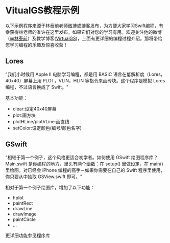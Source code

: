 # VitualGS教程示例
以下示例程序来源于林泰前老师[微博](http://weibo.com/limtc)或[博客](http://blog.sina.com.cn/virtualgs)发布，为方便大家学习Swift编程，有幸获得林老师的准许在这里发布。如果它们对您的学习有用。欢迎关注他的微博（[@林泰前](http://weibo.com/limtc)）及教学博客([VirtualGS](http://blog.sina.com.cn/virtualgs))，上面有更详细的编程过程介绍。那将带给您学习编程的乐趣及惊喜收获！

## Lores
"我们小时候用 Apple II 电脑学习编程，都是用 BASIC 语言在低解析度（Lores，40x40）屏幕上用 PLOT，VLIN，HLIN 等指令来画砖块。这个程序是模拟 Lores 编程，不过语言换成了 Swift。" 

基本功能：

* clear:设定40x40屏幕
* plot:画方块
* plotHLine/plotVLine:画直线
* setColor:设定颜色(编号/颜色名字)


## GSwift
"相较于第一个例子，这个风格更适合初学者。如何使用 GSwift 绘图程序库？Main.swift 是你编程的地方，里头有两个函数：在 setup() 里做设定，在 main() 里绘图。对已经会 iPhone 编程的高手－如果你需要在自己的 Swift 程序里使用，你只要从中抽取 GSView.swift 即可。"

相对于第一个例子绘图库，增加了以下功能：

* hplot
* paintRect
* drawLine
* drawImage
* paintCircle
* ...

更详细功能参见程序库

